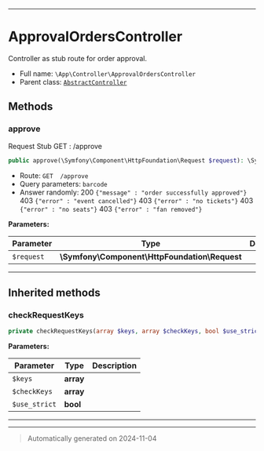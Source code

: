 ***

# ApprovalOrdersController

Controller  as stub route for order approval.



* Full name: `\App\Controller\ApprovalOrdersController`
* Parent class: [`AbstractController`](../../Symfony/Bundle/FrameworkBundle/Controller/AbstractController.md)




## Methods


### approve

Request Stub GET : /approve

```php
public approve(\Symfony\Component\HttpFoundation\Request $request): \Symfony\Component\HttpFoundation\Response
```

- Route: `GET  /approve`
- Query parameters: `barcode`
- Answer randomly:
200 `{"message" : "order successfully approved"}`
403 `{"error" : "event cancelled"}`
403 `{"error" : "no tickets"}`
403 `{"error" : "no seats"}`
403 `{"error" : "fan removed"}`






**Parameters:**

| Parameter | Type | Description |
|-----------|------|-------------|
| `$request` | **\Symfony\Component\HttpFoundation\Request** |  |





***


## Inherited methods


### checkRequestKeys



```php
private checkRequestKeys(array $keys, array $checkKeys, bool $use_strict = true): bool
```








**Parameters:**

| Parameter | Type | Description |
|-----------|------|-------------|
| `$keys` | **array** |  |
| `$checkKeys` | **array** |  |
| `$use_strict` | **bool** |  |





***


***
> Automatically generated on 2024-11-04
